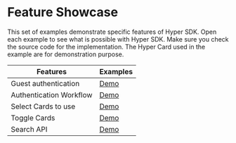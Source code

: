# Feature Showcase

This set of examples demonstrate specific features of Hyper SDK. Open each example to see what is possible with Hyper SDK. Make sure you check the source code for the implementation. The Hyper Card used in the example are for demonstration purpose.  

| Features | Examples |
| -----------| --------|
| Guest authentication | [Demo](./feature_showcase/1_Guest_Auth.html)|
| Authentication Workflow | [Demo](./feature_showcase/2_Authentication.html)|
| Select Cards to use | [Demo](./feature_showcase/3_SelectCards.html)|
| Toggle Cards  | [Demo](./feature_showcase/4_ToggleCards.html)|
| Search API | [Demo](./feature_showcase/5_Search.html)|
